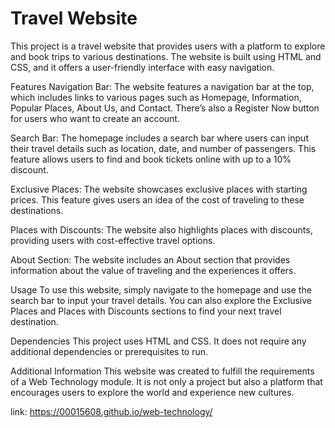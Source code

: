 
# Travel Website

This project is a travel website that provides users with a platform to explore and book trips to various destinations. The website is built using HTML and CSS, and it offers a user-friendly interface with easy navigation.

Features
Navigation Bar: The website features a navigation bar at the top, which includes links to various pages such as Homepage, Information, Popular Places, About Us, and Contact. There’s also a Register Now button for users who want to create an account.

Search Bar: The homepage includes a search bar where users can input their travel details such as location, date, and number of passengers. This feature allows users to find and book tickets online with up to a 10% discount.

Exclusive Places: The website showcases exclusive places with starting prices. This feature gives users an idea of the cost of traveling to these destinations.

Places with Discounts: The website also highlights places with discounts, providing users with cost-effective travel options.

About Section: The website includes an About section that provides information about the value of traveling and the experiences it offers.

Usage
To use this website, simply navigate to the homepage and use the search bar to input your travel details. You can also explore the Exclusive Places and Places with Discounts sections to find your next travel destination.

Dependencies
This project uses HTML and CSS. It does not require any additional dependencies or prerequisites to run.

Additional Information
This website was created to fulfill the requirements of a Web Technology module. It is not only a project but also a platform that encourages users to explore the world and experience new cultures.

link: https://00015608.github.io/web-technology/

